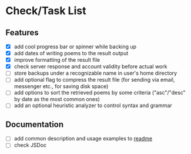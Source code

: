 # Check/Task List

## Features

- [x] add cool progress bar or spinner while backing up
- [x] add dates of writing poems to the result output 
- [x] improve formatting of the result file
- [x] check server response and account validity before actual work
- [ ] store backups under a recognizable name in user's home directory
- [ ] add optional flag to compress the result file (for sending via email, messenger etc., for saving disk space)
- [ ] add options to sort the retrieved poems by some criteria ("asc"/"desc" by date as the most common ones)
- [ ] add an optional heuristic analyzer to control syntax and grammar

## Documentation

- [ ] add common description and usage examples to [readme](readme.md)
- [ ] check JSDoc
